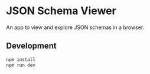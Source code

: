 # JSON Schema Viewer

An app to view and explore JSON schemas in a browser.

## Development

```bash
npm install
npm run dev
```